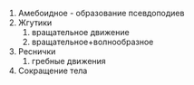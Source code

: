1. Амебоидное - образование псевдоподиев
2. Жгутики
	1. вращательное движение
	2. вращательное+волнообразное
3. Реснички
	1. гребные движения
4. Сокращение тела